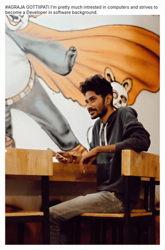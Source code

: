 #AGRAJA GOTTIIPATI
I'm pretty much intrested in computers and strives to become a Developer in software background.
![AGRAJA](https://github.com/Argon07/my2-Gottipati/blob/main/WhatsApp%20Image%202023-09-05%20at%205.49.10%20PM.jpeg)

